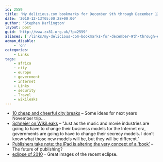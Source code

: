 ```yaml
---
id: 2559
title: 'My delicious.com bookmarks for December 9th through December 13th'
date: '2010-12-13T05:00:28+00:00'
author: 'Stephen Darlington'
layout: post
guid: 'http://www.zx81.org.uk/?p=2559'
aliases: ['/links/my-delicious-com-bookmarks-for-december-9th-through-december-13th.html']
adman_disable:
    - 'on'
categories:
    - Links
tags:
    - africa
    - city
    - europe
    - government
    - internet
    - Links
    - security
    - Travel
    - wikileaks
---
```


- [10 cheap and cheerful city breaks](http://www.wanderlust.co.uk/planatrip/inspire-me/lists/10-cheap-and-cheerful-city-breaks?page=all) – Some ideas for next years November trip…
- [Schneier on WikiLeaks](http://www.schneier.com/blog/archives/2010/12/wikileaks_1.html) – "Just as the music and movie industries are going to have to change their business models for the Internet era, governments are going to have to change their secrecy models. I don't know what those new models will be, but they will be different."
- [Publishers take note: the iPad is altering the very concept of a ‘book’](http://www.guardian.co.uk/technology/2010/dec/19/ipad-publishing-kindle-books-apple) – The future of publishing?
- [eclipse of 2010](http://wvs.topleftpixel.com/10/12/22/) – Great images of the recent eclipse.